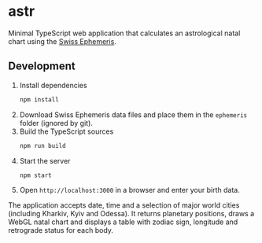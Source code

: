 # astr

Minimal TypeScript web application that calculates an astrological natal chart using the [Swiss Ephemeris](https://www.astro.com/swisseph/).

## Development

1. Install dependencies
   ```bash
   npm install
   ```
2. Download Swiss Ephemeris data files and place them in the `ephemeris` folder (ignored by git).
3. Build the TypeScript sources
   ```bash
   npm run build
   ```
4. Start the server
   ```bash
   npm start
   ```
5. Open `http://localhost:3000` in a browser and enter your birth data.

The application accepts date, time and a selection of major world cities (including Kharkiv, Kyiv and Odessa). It returns planetary positions, draws a WebGL natal chart and displays a table with zodiac sign, longitude and retrograde status for each body.
